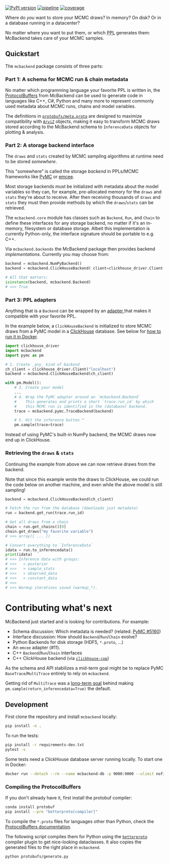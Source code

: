 [![PyPI version](https://img.shields.io/pypi/v/mcbackend)](https://pypi.org/project/mcbackend)
[![pipeline](https://github.com/michaelosthege/mcbackend/workflows/pipeline/badge.svg)](https://github.com/michaelosthege/mcbackend/actions)
[![coverage](https://codecov.io/gh/michaelosthege/mcbackend/branch/main/graph/badge.svg)](https://codecov.io/gh/michaelosthege/mcbackend)

Where do _you_ want to store your MCMC draws?
In memory?
On disk?
Or in a database running in a datacenter?

No matter where you want to put them, or which <abbr title="probabilistic programming language">PPL</abbr> generates them: McBackend takes care of your MCMC samples.

## Quickstart
The `mcbackend` package consists of three parts:

### Part 1: A schema for MCMC run & chain metadata
No matter which programming language your favorite PPL is written in, the [ProtocolBuffers](https://developers.google.com/protocol-buffers/) from McBackend can be used to generate code in languages like C++, C#, Python and many more to represent commonly used metadata about MCMC runs, chains and model variables.

The definitions in [`protobufs/meta.proto`](./protobufs/meta.proto) are designed to maximize compatibility with [`ArviZ`](https://github.com/arviz-devs/arviz) objects, making it easy to transform MCMC draws stored according to the McBackend schema to `InferenceData` objects for plotting & analysis.

### Part 2: A storage backend interface
The  `draws` and `stats` created by MCMC sampling algorithms at runtime need to be stored _somewhere_.

This "somewhere" is called the storage _backend_ in PPLs/MCMC frameworks like [PyMC](https://github.com/pymc-devs/pymc) or [emcee](https://github.com/dfm/emcee).

Most storage backends must be initialized with metadata about the model variables so they can, for example, pre-allocated memory for the `draws` and `stats` they're about to receive.
After then receiving thousands of `draws` and `stats` they must then provide methods by which the `draws`/`stats` can be retrieved.

The `mcbackend.core` module has classes such as `Backend`, `Run`, and `Chain` to define these interfaces for any storage backend, no matter if it's an in-memory, filesystem or database storage.
Albeit this implementation is currently Python-only, the interface signature should be portable to e.g. C++.

Via `mcbackend.backends` the McBackend package then provides backend _implementations_.
Currently you may choose from:

```python
backend = mcbackend.NumPyBackend()
backend = mcbackend.ClickHouseBackend( client=clickhouse_driver.Client("localhost") )

# All that matters:
isinstance(backend, mcbackend.Backend)
# >>> True
```

### Part 3: PPL adapters
Anything that is a `Backend` can be wrapped by an [adapter ](https://en.wikipedia.org/wiki/Adapter_pattern) that makes it compatible with your favorite PPL.

In the example below, a `ClickHouseBackend` is initialized to store MCMC draws from a PyMC model in a [ClickHouse](http://clickhouse.com/) database.
See below for [how to run it in Docker](#development).

```python
import clickhouse_driver
import mcbackend
import pymc as pm

# 1. Create _any_ kind of backend
ch_client = clickhouse_driver.Client("localhost")
backend = mcbackend.ClickHouseBackend(ch_client)

with pm.Model():
    # 3. Create your model
    ...
    # 4. Wrap the PyMC adapter around an `mcbackend.Backend`
    #    This generates and prints a short `trace.run_id` by which
    #    this MCMC run is identified in the (database) backend.
    trace = mcbackend.pymc.TraceBackend(backend)

    # 5. Hit the inference button ™
    pm.sample(trace=trace)
```

Instead of using PyMC's built-in NumPy backend, the MCMC draws now end up in ClickHouse.

### Retrieving the `draws` & `stats`
Continuing the example from above we can now retrieve draws from the backend.

Note that since this example wrote the draws to ClickHouse, we could run the code below on another machine, and even while the above model is still sampling!

```python
backend = mcbackend.ClickHouseBackend(ch_client)

# Fetch the run from the database (downloads just metadata)
run = backend.get_run(trace.run_id)

# Get all draws from a chain
chain = run.get_chains()[0]
chain.get_draws("my favorite variable")
# >>> array([ ... ])

# Convert everything to `InferenceData`
idata = run.to_inferencedata()
print(idata)
# >>> Inference data with groups:
# >>> 	> posterior
# >>> 	> sample_stats
# >>> 	> observed_data
# >>> 	> constant_data
# >>>
# >>> Warmup iterations saved (warmup_*).
```

# Contributing what's next
McBackend just started and is looking for contributions.
For example:
* Schema discussion: Which metadata is needed? (related: [PyMC #5160](https://github.com/pymc-devs/pymc/issues/5160))
* Interface discussion: How should `Backend`/`Run`/`Chain` evolve?
* Python Backends for disk storage (HDF5, `*.proto`, ...)
* An `emcee` adapter (#11).
* C++ `Backend`/`Run`/`Chain` interfaces
* C++ ClickHouse backend (via [`clickhouse-cpp`](https://github.com/ClickHouse/clickhouse-cpp))

As the schema and API stabilizes a mid-term goal might be to replace PyMC `BaseTrace`/`MultiTrace` entirely to rely on `mcbackend`.

Getting rid of `MultiTrace` was a [long-term goal](https://github.com/pymc-devs/pymc/issues/4372#issuecomment-770100410) behind making `pm.sample(return_inferencedata=True)` the default.

## Development
First clone the repository and install `mcbackend` locally:

```bash
pip install -e .
```

To run the tests:

```bash
pip install -r requirements-dev.txt
pytest -v
```

Some tests need a ClickHouse database server running locally.
To start one in Docker:

```bash
docker run --detach --rm --name mcbackend-db -p 9000:9000 --ulimit nofile=262144:262144 clickhouse/clickhouse-server
```

### Compiling the ProtocolBuffers
If you don't already have it, first install the protobuf compiler:
```bash
conda install protobuf
pip install --pre "betterproto[compiler]"
```

To compile the `*.proto` files for languages other than Python, check the [ProtocolBuffers documentation](https://developers.google.com/protocol-buffers/docs/tutorials).

The following script compiles them for Python using the [`betterproto`](https://github.com/danielgtaylor/python-betterproto) compiler plugin to get nice-looking dataclasses.
It also copies the generated files to the right place in `mcbackend`.

```bash
python protobufs/generate.py
```
